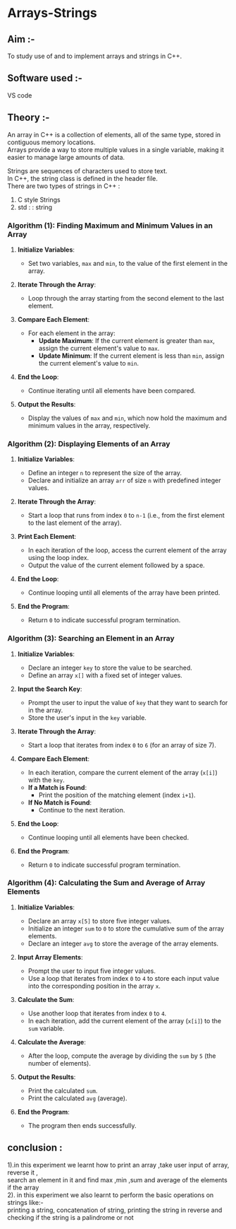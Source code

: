 # Arrays-Strings


## Aim :- 
To study use of and to implement arrays and strings in C++.

## Software used :-
VS code

## Theory :-
An array in C++ is a collection of elements, all of the same type, stored in contiguous memory locations.<br> 
Arrays provide a way to store multiple values in a single variable, making it easier to manage large amounts of data.<br>

Strings are sequences of characters used to store text. <br>
In C++, the string class is defined in the <string> header file. <br>
There are two types of strings in C++ :<br>

1) C style Strings
2) std : : string

### Algorithm (1): Finding Maximum and Minimum Values in an Array

1. **Initialize Variables**:
   - Set two variables, `max` and `min`, to the value of the first element in the array.

2. **Iterate Through the Array**:
   - Loop through the array starting from the second element to the last element.

3. **Compare Each Element**:
   - For each element in the array:
     - **Update Maximum**: If the current element is greater than `max`, assign the current element's value to `max`.
     - **Update Minimum**: If the current element is less than `min`, assign the current element's value to `min`.

4. **End the Loop**:
   - Continue iterating until all elements have been compared.

5. **Output the Results**:
   - Display the values of `max` and `min`, which now hold the maximum and minimum values in the array, respectively.


### Algorithm (2): Displaying Elements of an Array

1. **Initialize Variables**:
   - Define an integer `n` to represent the size of the array.
   - Declare and initialize an array `arr` of size `n` with predefined integer values.

2. **Iterate Through the Array**:
   - Start a loop that runs from index `0` to `n-1` (i.e., from the first element to the last element of the array).

3. **Print Each Element**:
   - In each iteration of the loop, access the current element of the array using the loop index.
   - Output the value of the current element followed by a space.

4. **End the Loop**:
   - Continue looping until all elements of the array have been printed.

5. **End the Program**:
   - Return `0` to indicate successful program termination.


### Algorithm (3): Searching an Element in an Array

1. **Initialize Variables**:
   - Declare an integer `key` to store the value to be searched.
   - Define an array `x[]` with a fixed set of integer values.

2. **Input the Search Key**:
   - Prompt the user to input the value of `key` that they want to search for in the array.
   - Store the user's input in the `key` variable.

3. **Iterate Through the Array**:
   - Start a loop that iterates from index `0` to `6` (for an array of size 7).

4. **Compare Each Element**:
   - In each iteration, compare the current element of the array (`x[i]`) with the `key`.
   - **If a Match is Found**: 
     - Print the position of the matching element (index `i+1`).
   - **If No Match is Found**:
     - Continue to the next iteration.

5. **End the Loop**:
   - Continue looping until all elements have been checked.

6. **End the Program**:
   - Return `0` to indicate successful program termination.

### Algorithm (4): Calculating the Sum and Average of Array Elements

1. **Initialize Variables**:
   - Declare an array `x[5]` to store five integer values.
   - Initialize an integer `sum` to `0` to store the cumulative sum of the array elements.
   - Declare an integer `avg` to store the average of the array elements.

2. **Input Array Elements**:
   - Prompt the user to input five integer values.
   - Use a loop that iterates from index `0` to `4` to store each input value into the corresponding position in the array `x`.

3. **Calculate the Sum**:
   - Use another loop that iterates from index `0` to `4`.
   - In each iteration, add the current element of the array (`x[i]`) to the `sum` variable.

4. **Calculate the Average**:
   - After the loop, compute the average by dividing the `sum` by `5` (the number of elements).

5. **Output the Results**:
   - Print the calculated `sum`.
   - Print the calculated `avg` (average).

6. **End the Program**:
   - The program then ends successfully.

## conclusion :
1).in this experiment we learnt how to print an array ,take user input of array, reverse it ,<br> search an element in it and find max ,min ,sum and average of the elements if the array <br>
2). in this experiment we also learnt to perform the basic operations on strings like:- <br>printing a string, concatenation of string, printing the string in reverse and checking if the string is a palindrome or not
